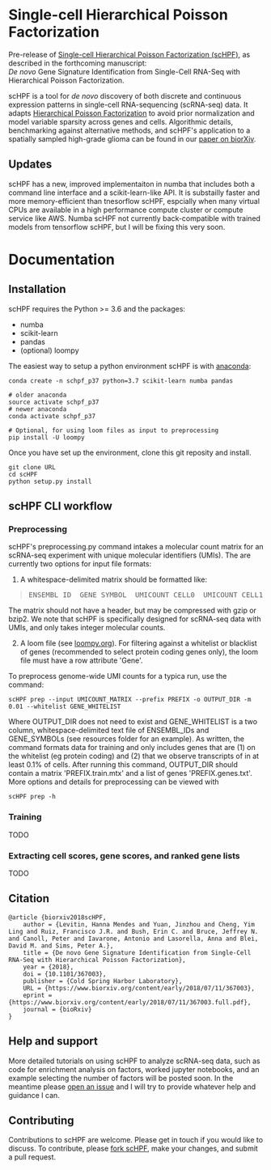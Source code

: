 # Single-cell Hierarchical Poisson Factorization

Pre-release of [Single-cell Hierarchical Poisson Factorization (scHPF)](https://www.biorxiv.org/content/early/2018/07/11/367003), as described in the forthcoming manuscript: <br/> *De novo* Gene Signature Identification from Single-Cell RNA-Seq with Hierarchical Poisson Factorization.

scHPF is a tool for _de novo_ discovery of both discrete and continuous expression patterns in single-cell RNA\-sequencing (scRNA-seq) data. It adapts [Hierarchical Poisson Factorization](http://www.cs.columbia.edu/~blei/papers/GopalanHofmanBlei2015.pdf) to avoid prior normalization and model variable sparsity across genes and cells. Algorithmic details, benchmarking against alternative methods, and scHPF's application to a spatially sampled high-grade glioma can be found in our [paper on biorXiv](https://www.biorxiv.org/content/early/2018/07/11/367003).

## Updates

scHPF has a new, improved implementaiton in numba that includes both a command line interface and a scikit-learn-like API.  It is substailly faster and more memory-efficient than tnesorflow scHPF, espcially when many virtual CPUs are available in a high performance compute cluster or compute service like AWS.  Numba scHPF not currently back-compatible with trained models from tensorflow scHPF, but I will be fixing this very soon.

# Documentation

## Installation

scHPF requires the Python >= 3.6 and the packages:
- numba
- scikit-learn
- pandas
- (optional) loompy

The easiest way to setup a python environment scHPF is with [anaconda](https://www.anaconda.com/download/#macos):
```
conda create -n schpf_p37 python=3.7 scikit-learn numba pandas

# older anaconda
source activate schpf_p37
# newer anaconda
conda activate schpf_p37

# Optional, for using loom files as input to preprocessing
pip install -U loompy
```

Once you have set up the environment, clone this git reposity and install.
```
git clone URL
cd scHPF
python setup.py install
```

## scHPF CLI workflow
### Preprocessing
scHPF's preprocessing.py command intakes a molecular count matrix for an scRNA-seq experiment with unique molecular identifiers (UMIs).  The are currently two options for input file formats:

1. A whitespace-delimited matrix should be formatted like:
> <pre>ENSEMBL_ID  GENE_SYMBOL  UMICOUNT_CELL0  UMICOUNT_CELL1 ... </pre>
The matrix should not have a header, but may be compressed with gzip or bzip2. We note that scHPF is specifically designed for scRNA-seq data with UMIs, and only takes integer molecular counts.

2. A loom file (see [loompy.org](http://loompy.org/)). For filtering against a whitelist or blacklist of genes (recommended to select protein coding genes only), the loom file must have a row attribute 'Gene'.

To preprocess genome-wide UMI counts for a typica run, use the command:
```
scHPF prep --input UMICOUNT_MATRIX --prefix PREFIX -o OUTPUT_DIR -m 0.01 --whitelist GENE_WHITELIST
```

Where OUTPUT\_DIR does not need to exist and GENE\_WHITELIST is a two column, whitespace-delimited text file of ENSEMBL\_IDs and GENE\_SYMBOLs (see resources folder for an example).  As written, the command formats data for training and only includes genes that are (1) on the whitelist (eg protein coding) and (2) that we observe transcripts of in at least 0.1% of cells.  After running this command, OUTPUT\_DIR should contain a matrix 'PREFIX.train.mtx' and a list of genes 'PREFIX.genes.txt'. More options and details for preprocessing can be viewed with 
```
scHPF prep -h
```

### Training
TODO

### Extracting cell scores, gene scores, and ranked gene lists
TODO

##  Citation

```
@article {biorxiv2018scHPF,
    author = {Levitin, Hanna Mendes and Yuan, Jinzhou and Cheng, Yim Ling and Ruiz, Francisco J.R. and Bush, Erin C. and Bruce, Jeffrey N. and Canoll, Peter and Iavarone, Antonio and Lasorella, Anna and Blei, David M. and Sims, Peter A.},
    title = {De novo Gene Signature Identification from Single-Cell RNA-Seq with Hierarchical Poisson Factorization},
    year = {2018},
    doi = {10.1101/367003},
    publisher = {Cold Spring Harbor Laboratory},
    URL = {https://www.biorxiv.org/content/early/2018/07/11/367003},
    eprint = {https://www.biorxiv.org/content/early/2018/07/11/367003.full.pdf},
    journal = {bioRxiv}
}
```

## Help and support
More detailed tutorials on using scHPF to analyze scRNA-seq data, such as code for enrichment analysis on factors, worked jupyter notebooks, and an example selecting the number of factors will be posted soon. In the meantime please [open an issue](https://github.com/simslab/scHPF/issues/new) and I will try to provide whatever help and guidance I can.

## Contributing
Contributions to scHPF are welcome. Please get in touch if you would like to discuss. To contribute, please [fork scHPF](https://github.com/simslab/scHPF/issues#fork-destination-box), make your changes, and submit a pull request.
